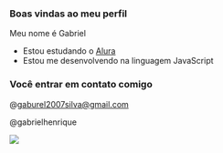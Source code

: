 ### Boas vindas ao meu perfil

Meu nome é Gabriel

- Estou estudando o [Alura](https://www.alura.com.br)
- Estou me desenvolvendo na linguagem JavaScript

### Você entrar em contato comigo 

@gaburel2007silva@gmail.com

@gabrielhenrique

![](https://media.tenor.com/iiJ7Jlzo4rQAAAAM/yes.gif)





